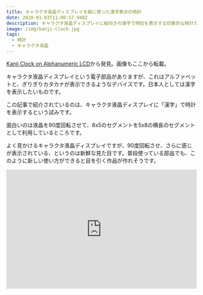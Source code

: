 ```yaml
---
title: キャラクタ液晶ディスプレイを縦に使った漢字表示の時計
date: 2020-01-03T11:00:57.948Z
description: キャラクタ液晶ディスプレイに縦向きの漢字で時刻を表示する印象的な時計ガジェットの作例を紹介します。
image: /img/kanji-clock.jpg
tags:
  - 時計
  - キャラクタ液晶
---
```

[Kanji Clock on Alphanumeric LCD](https://hackaday.io/project/12207-kanji-clock-on-alphanumeric-lcd)から発見。画像もここから転載。

キャラクタ液晶ディスプレイという電子部品がありますが、これはアルファベットと、ぎりぎりカタカナが表示できるようなデバイスです。日本人としては漢字を表示したいものです。

この記事で紹介されているのは、キャラクタ液晶ディスプレイに「漢字」で時計を表示するという試みです。

面白いのは液晶を90度回転させて、8x5のセグメントを5x8の横長のセグメントとして利用しているところです。

よく見かけるキャラクタ液晶ディスプレイですが、90度回転させ、さらに感じが表示されている、というのは新鮮な見た目です。普段使っている部品でも、このように新しい使い方ができると目を引く作品が作れそうです。

<iframe width="100%" height="315" src="https://www.youtube.com/embed/gAVzzv1qlT8" frameborder="0" allow="accelerometer; autoplay; clipboard-write; encrypted-media; gyroscope; picture-in-picture" allowfullscreen></iframe>

